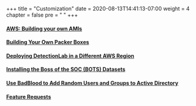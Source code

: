 +++
title = "Customization"
date = 2020-08-13T14:41:13-07:00
weight = 4
chapter = false
pre = "<i class='fas fa-cogs'></i> "
+++

#### [AWS: Building your own AMIs](buildami/)
#### [Building Your Own Packer Boxes ](buildpackerboxes/)
#### [Deploying DetectionLab in a Different AWS Region](differentawsregion/)
#### [Installing the Boss of the SOC (BOTS) Datasets](bots/)
#### [Use BadBlood to Add Random Users and Groups to Active Directory](badblood/)
#### [Feature Requests](feature_requests/)
